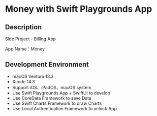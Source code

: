 # Money with Swift Playgrounds App

## Description

Side Project - Billing App

App Name：Money

## Development Environment

- macOS Ventura 13.3
- Xcode 14.3
- Support iOS、iPadOS、macOS system
- Use Swift Playgrounds App + SwiftUI to develop
- Use CoreData Framework to save Data
- Use Swift Charts Framework to draw Charts
- Use Local Authentication Framework to unlock App
